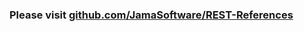 ### Please visit [github.com/JamaSoftware/REST-References](https://github.com/JamaSoftware/REST-References)
